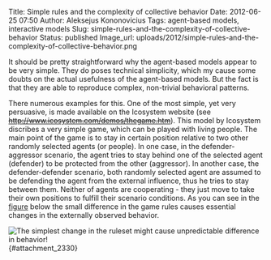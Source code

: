 Title: Simple rules and the complexity of collective behavior
Date: 2012-06-25 07:50
Author: Aleksejus Kononovicius
Tags: agent-based models, interactive models
Slug: simple-rules-and-the-complexity-of-collective-behavior
Status: published
Image_url: uploads/2012/simple-rules-and-the-complexity-of-collective-behavior.png

It
should be pretty straightforward why the agent-based models appear to be
very simple. They do poses technical simplicity, which my cause some
doubts on the actual usefulness of the agent-based models. But the fact
is that they are able to reproduce complex, non-trivial behavioral
patterns.<!--more-->

There numerous examples for this. One of the most simple, yet very
persuasive, is made available on the Icosystem website (see
<del>http://www.icosystem.com/demos/thegame.htm</del>). This model by Icosystem
discribes a very simple game, which can be played with living people.
The main point of the game is to stay in certain position relative to
two other randomly selected agents (or people). In one case, in the
defender-aggressor scenario, the agent tries to stay behind one of the
selected agent (defender) to be protected from the other (aggressor). In
another case, the defender-defender scenario, both randomly selected
agent are assumed to be defending the agent from the external influence,
thus he tries to stay between them. Neither of agents are cooperating -
they just move to take their own positions to fulfill their scenario
conditions. As you can see in the [figure](#attachment_2330) below the small
difference in the game rules causes essential changes in the externally
observed behavior.

![The simplest change in the ruleset might cause unpredictable difference in
behavior!]({static}/uploads/2012/simple-rules-and-the-complexity-of-collective-behavior.png){#attachment_2330} 

